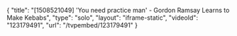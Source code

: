 {
    "title": "[1508521049] 'You need practice man' - Gordon Ramsay Learns to Make Kebabs",
    "type": "solo",
    "layout": "iframe-static",
    "videoId": "123179491",
    "url": "\/tvpembed\/123179491"
}